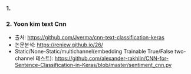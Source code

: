 
### 1. 

### 2. Yoon kim text Cnn
- 출처: https://github.com/Jverma/cnn-text-classification-keras  
- 논문분석: https://reniew.github.io/26/  
- Static/None-Static/multichannel(embedding Trainable True/False two-channel 테스트): https://github.com/alexander-rakhlin/CNN-for-Sentence-Classification-in-Keras/blob/master/sentiment_cnn.py  
